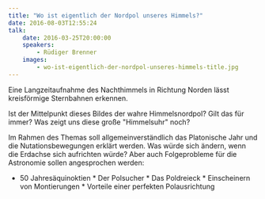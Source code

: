 ```yaml
---
title: "Wo ist eigentlich der Nordpol unseres Himmels?"
date: 2016-08-03T12:55:24
talk:
    date: 2016-03-25T20:00:00
    speakers:
        - Rüdiger Brenner
    images:
        - wo-ist-eigentlich-der-nordpol-unseres-himmels-title.jpg
---
```

Eine Langzeitaufnahme des Nachthimmels in Richtung Norden lässt kreisförmige Sternbahnen erkennen.

Ist der Mittelpunkt dieses Bildes der wahre Himmelsnordpol? Gilt das für immer? Was zeigt uns diese große "Himmelsuhr" noch?

Im Rahmen des Themas soll allgemeinverständlich das Platonische Jahr und die Nutationsbewegungen erklärt werden. Was würde sich ändern, wenn die Erdachse sich aufrichten würde? Aber auch Folgeprobleme für die Astronomie sollen angesprochen werden:

  * 50 Jahresäquinoktien   * Der Polsucher   * Das Poldreieck   * Einscheinern von Montierungen   * Vorteile einer perfekten Polausrichtung

